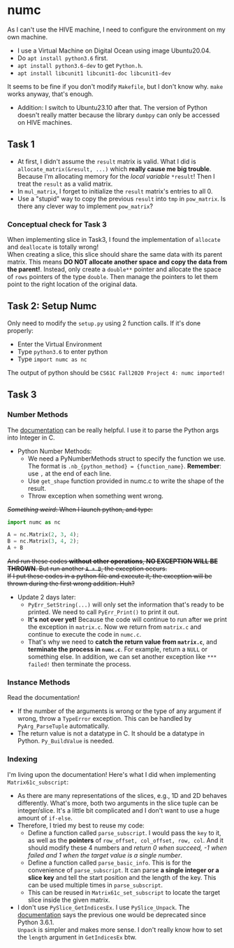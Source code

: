 # numc

As I can't use the HIVE machine, I need to configure the environment on my own machine.  

- I use a Virtual Machine on Digital Ocean using image Ubuntu20.04.
- Do `apt install python3.6` first.
- `apt install python3.6-dev` to get `Python.h`.
- `apt install libcunit1 libcunit1-doc libcunit1-dev`

It seems to be fine if you don't modify `Makefile`, but I don't know why. `make` works anyway, that's enough.

- Addition: I switch to Ubuntu23.10 after that. The version of Python doesn't really matter because the library `dumbpy` can only be accessed on HIVE machines.

## Task 1

- At first, I didn't assume the `result` matrix is valid. What I did is `allocate_matrix(&result, ...)` which **really cause me big trouble**. Because I'm allocating memory for the *local variable* `*result`! Then I treat the `result` as a valid matrix.
- In `mul_matrix`, I forget to initialize the `result` matrix's entries to all 0.
- Use a "stupid" way to copy the previous `result` into `tmp` in `pow_matrix`. Is there any clever way to implement `pow_matrix`?

### Conceptual check for Task 3

When implementing slice in Task3, I found the implementation of `allocate` and `deallocate` is totally wrong!  
When creating a slice, this slice should share the same data with its parent matrix. This means **DO NOT allocate another space and copy the data from the parent!**. Instead, only create a `double**` pointer and allocate the space of `rows` pointers of the type `double`. Then manage the pointers to let them point to the right location of the original data.

## Task 2: Setup Numc

Only need to modify the `setup.py` using 2 function calls. If it's done properly:

- Enter the Virtual Environment
- Type `python3.6` to enter python
- Type `import numc as nc`

The output of python should be `CS61C Fall2020 Project 4: numc imported!`  

## Task 3

### Number Methods

The [documentation](https://docs.python.org/3.6/c-api/index.html) can be really helpful. I use it to parse the Python args into Integer in C.

- Python Number Methods:
  - We need a PyNumberMethods struct to specify the function we use. The format is `.nb_{python_method} = {function_name}`. **Remember**: use `,` at the end of each line.
  - Use `get_shape` function provided in numc.c to write the shape of the result.
  - Throw exception when something went wrong.

~~*Something weird*: When I launch python, and type:~~

```Python
import numc as nc

A = nc.Matrix(2, 3, 4);
B = nc.Matrix(3, 4, 2);
A + B
```

~~And run these codes **without other operations**, **NO EXCEPTION WILL BE THROWN**. But run another `A + B`, the exception occurs.  
If I put these codes in a python file and execute it, the exception will be thrown during the first wrong addition. Huh?~~

- Update 2 days later:
  - `PyErr_SetString(...)` will only set the information that's ready to be printed. We need to call `PyErr_Print()` to print it out.
  - **It's not over yet!** Because the code will continue to run after we print the exception in `matrix.c`. Now we return from `matrix.c` and continue to execute the code in `numc.c`.
  - That's why we need to **catch the return value from `matrix.c`**, and **terminate the process in `numc.c`**. For example, return a `NULL` or something else. In addition, we can set another exception like `*** failed!` then terminate the process.

### Instance Methods

Read the documentation!

- If the number of the arguments is wrong or the type of any argument if wrong, throw a `TypeError` exception. This can be handled by `PyArg_ParseTuple` automatically.
- The return value is not a datatype in C. It should be a datatype in Python. `Py_BuildValue` is needed.

### Indexing

I'm living upon the documentation!
Here's what I did when implementing `Matrix61c_subscript`:  

- As there are many representations of the slices, e.g., 1D and 2D behaves differently. What's more, both two arguments in the slice tuple can be integer/slice. It's a little bit complicated and I don't want to use a huge amount of `if-else`.
- Therefore, I tried my best to reuse my code:
  - Define a function called `parse_subscript`. I would pass the `key` to it, as well as the **pointers** of `row_offset, col_offset, row, col`. And it should modify these 4 numbers and *return 0 when succeed, -1 when failed and 1 when the target value is a single number*.
  - Define a function called `parse_basic_info`. This is for the convenience of `parse_subscript`. It can parse **a single integer or a slice key** and tell the start position and the length of the key. This can be used multiple times in `parse_subscript`.
  - This can be reused in `Matrix61c_set_subscript` to locate the target slice inside the given matrix.
- I don't use `PySlice_GetIndicesEx`. I use `PySlice_Unpack`. The [documentation](https://docs.python.org/3/c-api/slice.html) says the previous one would be deprecated since Python 3.6.1.  
  `Unpack` is simpler and makes more sense. I don't really know how to set the `length` argument in `GetIndicesEx` btw.
